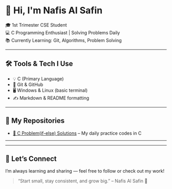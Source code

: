 # 👋 Hi, I'm Nafis Al Safin

🎓 1st Trimester CSE Student  
💻 C Programming Enthusiast | Solving Problems Daily  
📚 Currently Learning: Git, Algorithms, Problem Solving  

---

## 🛠️ Tools & Tech I Use
- 💡 C (Primary Language)
- 🔧 Git & GitHub
- 🖥️ Windows & Linux (basic terminal)
- ✍️ Markdown & README formatting

---

## 📘 My Repositories

- [🔗 C Problem(if-else) Solutions](https://github.com/Safin015hub/C-problems_if-else) – My daily practice codes in C  

---

---

## 💬 Let’s Connect
I’m always learning and sharing — feel free to follow or check out my work!

> “Start small, stay consistent, and grow big.” – Nafis Al Safin 🌱
